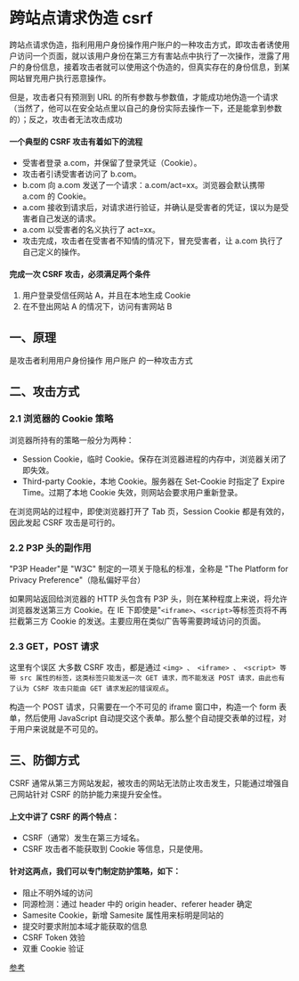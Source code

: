 # 跨站点请求伪造 csrf

跨站点请求伪造，指利用用户身份操作用户账户的一种攻击方式，即攻击者诱使用户访问一个页面，就以该用户身份在第三方有害站点中执行了一次操作，泄露了用户的身份信息，接着攻击者就可以使用这个伪造的，但真实存在的身份信息，到某网站冒充用户执行恶意操作。

但是，攻击者只有预测到 URL 的所有参数与参数值，才能成功地伪造一个请求（当然了，他可以在安全站点里以自己的身份实际去操作一下，还是能拿到参数的）；反之，攻击者无法攻击成功

#### 一个典型的 CSRF 攻击有着如下的流程

- 受害者登录 a.com，并保留了登录凭证（Cookie）。
- 攻击者引诱受害者访问了 b.com。
- b.com 向 a.com 发送了一个请求：a.com/act=xx。浏览器会默认携带 a.com 的 Cookie。
- a.com 接收到请求后，对请求进行验证，并确认是受害者的凭证，误以为是受害者自己发送的请求。
- a.com 以受害者的名义执行了 act=xx。
- 攻击完成，攻击者在受害者不知情的情况下，冒充受害者，让 a.com 执行了自己定义的操作。

#### 完成一次 CSRF 攻击，必须满足两个条件

1. 用户登录受信任网站 A，并且在本地生成 Cookie
2. 在不登出网站 A 的情况下，访问有害网站 B

## 一、原理

是攻击者利用用户身份操作 用户账户 的一种攻击方式

## 二、攻击方式

### 2.1 浏览器的 Cookie 策略

浏览器所持有的策略一般分为两种：

- Session Cookie，临时 Cookie。保存在浏览器进程的内存中，浏览器关闭了即失效。
- Third-party Cookie，本地 Cookie。服务器在 Set-Cookie 时指定了 Expire Time。过期了本地 Cookie 失效，则网站会要求用户重新登录。

在浏览网站的过程中，即使浏览器打开了 Tab 页，Session Cookie 都是有效的，因此发起 CSRF 攻击是可行的。

### 2.2 P3P 头的副作用

"P3P Header"是 "W3C" 制定的一项关于隐私的标准，全称是 "The Platform for Privacy Preference"（隐私偏好平台）

如果网站返回给浏览器的 HTTP 头包含有 P3P 头，则在某种程度上来说，将允许 浏览器发送第三方 Cookie。在 IE 下即使是"`<iframe>`、`<script>`等标签页将不再拦截第三方 Cookie 的发送。主要应用在类似广告等需要跨域访问的页面。

### 2.3 GET，POST 请求

这里有个误区
大多数 CSRF 攻击，都是通过
`<img> 、 <iframe> 、 <script> 等带 src 属性的标签，这类标签只能发送一次 GET 请求，而不能发送 POST 请求，由此也有了认为 CSRF 攻击只能由 GET 请求发起的错误观点`。

构造一个 POST 请求，只需要在一个不可见的 iframe 窗口中，构造一个 form 表单，然后使用 JavaScript 自动提交这个表单。那么整个自动提交表单的过程，对于用户来说就是不可见的。

## 三、防御方式

CSRF 通常从第三方网站发起，被攻击的网站无法防止攻击发生，只能通过增强自己网站针对 CSRF 的防护能力来提升安全性。

#### 上文中讲了 CSRF 的两个特点：

- CSRF（通常）发生在第三方域名。
- CSRF 攻击者不能获取到 Cookie 等信息，只是使用。

#### 针对这两点，我们可以专门制定防护策略，如下：

- 阻止不明外域的访问
- 同源检测：通过 header 中的 origin header、referer header 确定
- Samesite Cookie，新增 Samesite 属性用来标明是同站的
- 提交时要求附加本域才能获取的信息
- CSRF Token 效验
- 双重 Cookie 验证

[参考](https://tech.meituan.com/2018/10/11/fe-security-csrf.html)
